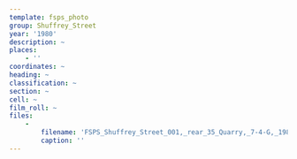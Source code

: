 ```yaml
---
template: fsps_photo
group: Shuffrey_Street
year: '1980'
description: ~
places:
    - ''
coordinates: ~
heading: ~
classification: ~
section: ~
cell: ~
film_roll: ~
files:
    -
        filename: 'FSPS_Shuffrey_Street_001,_rear_35_Quarry,_7-4-G,_1980.png'
        caption: ''
---
```

